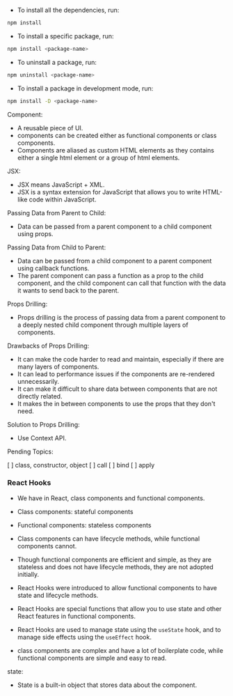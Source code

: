 - To install all the dependencies, run:

```bash
npm install
```

- To install a specific package, run:

```bash
npm install <package-name>
```

- To uninstall a package, run:

```bash
npm uninstall <package-name>
```

- To install a package in development mode, run:

```bash
npm install -D <package-name>
```

Component:

- A reusable piece of UI.
- components can be created either as functional components or class components.
- Components are aliased as custom HTML elements as they contains either a single html element or a group of html elements.

JSX:

- JSX means JavaScript + XML.
- JSX is a syntax extension for JavaScript that allows you to write HTML-like code within JavaScript.

Passing Data from Parent to Child:

- Data can be passed from a parent component to a child component using props.

Passing Data from Child to Parent:

- Data can be passed from a child component to a parent component using callback functions.
- The parent component can pass a function as a prop to the child component, and the child component can call that function with the data it wants to send back to the parent.

Props Drilling:

- Props drilling is the process of passing data from a parent component to a deeply nested child component through multiple layers of components.

Drawbacks of Props Drilling:

- It can make the code harder to read and maintain, especially if there are many layers of components.
- It can lead to performance issues if the components are re-rendered unnecessarily.
- It can make it difficult to share data between components that are not directly related.
- It makes the in between components to use the props that they don't need.

Solution to Props Drilling:

- Use Context API.

Pending Topics:

[ ] class, constructor, object
[ ] call
[ ] bind
[ ] apply

### React Hooks

- We have in React, class components and functional components.
- Class components: stateful components
- Functional components: stateless components
- Class components can have lifecycle methods, while functional components cannot.

- Though functional components are efficient and simple, as they are stateless and does not have lifecycle methods, they are not adopted initially.
- React Hooks were introduced to allow functional components to have state and lifecycle methods.
- React Hooks are special functions that allow you to use state and other React features in functional components.
- React Hooks are used to manage state using the `useState` hook, and to manage side effects using the `useEffect` hook.
- class components are complex and have a lot of boilerplate code, while functional components are simple and easy to read.

state:

- State is a built-in object that stores data about the component.
